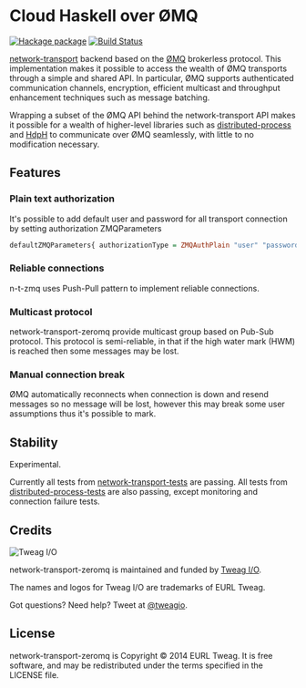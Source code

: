 # Cloud Haskell over ØMQ

[![Hackage package][Hackage Version Image]][Hackage package]
[![Build Status][Build Status Image]][Build Status]

[Hackage Version Image]: http://img.shields.io/hackage/v/network-transport-zeromq.svg
[Hackage package]: http://hackage.haskell.org/package/network-transport-zeromq
[Build Status Image]: https://secure.travis-ci.org/tweag/network-transport-zeromq.svg?branch=master
[Build Status]: http://travis-ci.org/tweag/network-transport-zeromq

[network-transport][network-transport] backend based on the
[ØMQ][zeromq] brokerless protocol. This implementation makes it
possible to access the wealth of ØMQ transports through a simple and
shared API. In particular, ØMQ supports authenticated communication
channels, encryption, efficient multicast and throughput enhancement
techniques such as message batching.

Wrapping a subset of the ØMQ API behind the network-transport API
makes it possible for a wealth of higher-level libraries such as
[distributed-process][distributed-process] and [HdpH][hdph] to
communicate over ØMQ seamlessly, with little to no modification
necessary.

[network-transport]: http://hackage.haskell.org/package/network-transport
[distributed-process]: http://hackage.haskell.org/package/distributed-process
[hdph]: http://hackage.haskell.org/package/hdph
[zeromq]: http://zeromq.org

Features
--------

### Plain text authorization

It's possible to add default user and password for all transport
connection by setting authorization ZMQParameters
```haskell
defaultZMQParameters{ authorizationType = ZMQAuthPlain "user" "password" }
```

### Reliable connections

n-t-zmq uses Push-Pull pattern to implement reliable connections.

### Multicast protocol

network-transport-zeromq provide multicast group based on Pub-Sub
protocol. This protocol is semi-reliable, in that if the high water
mark (HWM) is reached then some messages may be lost.

### Manual connection break

ØMQ automatically reconnects when connection is down and resend
messages so no message will be lost, however this may break some user
assumptions thus it's possible to mark.

Stability
---------

Experimental.

Currently all tests from
[network-transport-tests][network-transport-tests] are passing. All
tests from [distributed-process-tests][distributed-process-tests] are
also passing, except monitoring and connection failure tests.

[network-transport-tests]: http://hackage.haskell.org/package/network-transport-tests
[distributed-process-tests]: https://github.com/haskell-distributed/distributed-process-tests

Credits
-------

![Tweag I/O](http://i.imgur.com/0HK8X4y.png)

network-transport-zeromq is maintained and funded by [Tweag
I/O](http://tweag.io/).

The names and logos for Tweag I/O are trademarks of EURL Tweag.

Got questions? Need help? Tweet at [@tweagio](http://twitter.com/tweagio).

License
-------

network-transport-zeromq is Copyright © 2014 EURL Tweag. It is free
software, and may be redistributed under the terms specified in the
LICENSE file.
